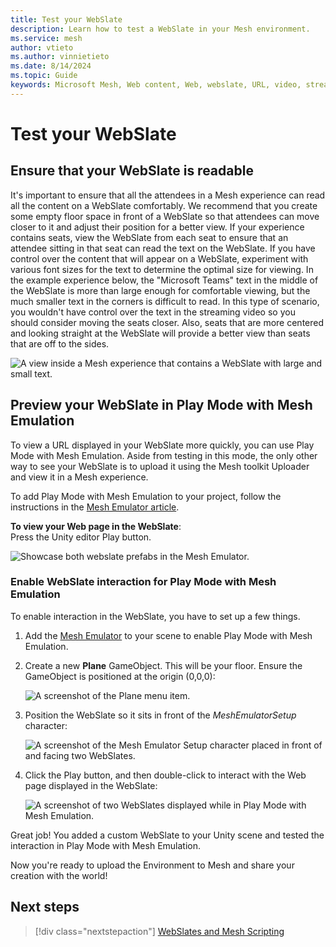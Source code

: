 ```yaml
---
title: Test your WebSlate
description: Learn how to test a WebSlate in your Mesh environment.
ms.service: mesh
author: vtieto
ms.author: vinnietieto
ms.date: 8/14/2024
ms.topic: Guide
keywords: Microsoft Mesh, Web content, Web, webslate, URL, video, streaming video, whiteboard, test, troubleshooting
---
```


# Test your WebSlate

## Ensure that your WebSlate is readable

It's important to ensure that all the attendees in a Mesh experience can read all the content on a WebSlate comfortably. We recommend that you create some empty floor space in front of a WebSlate so that attendees can move closer to it and adjust their position for a better view. If your experience contains seats, view the WebSlate from each seat to ensure that an attendee sitting in that seat can read the text on the WebSlate. If you have control over the content that will appear on a WebSlate, experiment with various font sizes for the text to determine the optimal size for viewing. In the example experience below, the "Microsoft Teams" text in the middle of the WebSlate is more than large enough for comfortable viewing, but the much smaller text in the corners is difficult to read. In this type of scenario, you wouldn't have control over the text in the streaming video so you should consider moving the seats closer. Also, seats that are more centered and looking straight at the WebSlate will provide a better view than seats that are off to the sides.

![A view inside a Mesh experience that contains a WebSlate with large and small text.](../../../media/enhance-your-environment/web_content/004-webslate-large-and-small-text.png)

## Preview your WebSlate in Play Mode with Mesh Emulation

To view a URL displayed in your WebSlate more quickly, you can use Play Mode with Mesh Emulation. Aside from testing in this mode, the only other way to see your WebSlate is to upload it using the Mesh toolkit Uploader and view it in a Mesh experience.

To add Play Mode with Mesh Emulation to your project, follow the instructions in the [Mesh Emulator article](../debug-and-optimize-performance/mesh-emulator.md).

**To view your Web page in the WebSlate**:  
Press the Unity editor Play button.

![Showcase both webslate prefabs in the Mesh Emulator.](../../../media/webview-developer-guide/image011.png)

### Enable WebSlate interaction for Play Mode with Mesh Emulation

To enable interaction in the WebSlate, you have to set up a few things.

1. Add the [Mesh Emulator](../../debug-and-optimize-performance/mesh-emulator.md) to your scene to enable Play Mode with Mesh Emulation.

1. Create a new **Plane** GameObject. This will be your floor. Ensure the GameObject is positioned at the origin (0,0,0):

   ![A screenshot of the Plane menu item.](../../../media/webview-developer-guide/image015.png)

1. Position the WebSlate so it sits in front of the _MeshEmulatorSetup_ character:

   ![A screenshot of the Mesh Emulator Setup character placed in front of and facing two WebSlates.](../../../media/webview-developer-guide/image016.png)

1. Click the Play button, and then double-click to interact with the Web page displayed in the WebSlate:

   ![A screenshot of two WebSlates displayed while in Play Mode with Mesh Emulation.](../../../media/webview-developer-guide/image017.png)

Great job! You added a custom WebSlate to your Unity scene and tested the interaction in Play Mode with Mesh Emulation.

Now you're ready to upload the Environment to Mesh and share your creation with the world!

## Next steps

> [!div class="nextstepaction"]
> [WebSlates and Mesh Scripting](./webslates-and-mesh-scripting.md)
